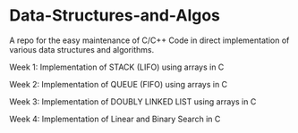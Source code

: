 # Data-Structures-and-Algos
A repo for the easy maintenance of C/C++ Code in direct implementation of various data structures and algorithms.

Week 1: Implementation of STACK (LIFO) using arrays in C

Week 2: Implementation of QUEUE (FIFO) using arrays in C

Week 3: Implementation of DOUBLY LINKED LIST using arrays in C

Week 4: Implementation of Linear and Binary Search in C
